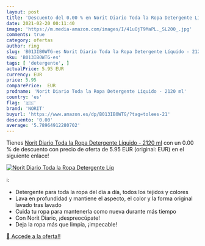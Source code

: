 ```yaml
---
layout: post
title: 'Descuento del 0.00 % en Norit Diario Toda la Ropa Detergente Líq'
date: 2021-02-20 00:11:40
image: 'https://m.media-amazon.com/images/I/41uOjT9MaPL._SL200_.jpg'
comments: true
category: ofertas
author: ring
slug: 'B013IB0WTG-es Norit Diario Toda la Ropa Detergente Líquido - 2120 ml'
sku: 'B013IB0WTG-es'
tags: [ 'detergente', ]
actualPrice: 5.95 EUR
currency: EUR
price: 5.95
comparePrice:  EUR
prodname: 'Norit Diario Toda la Ropa Detergente Líquido - 2120 ml'
country: 'es'
flag: '🇪🇸'
brand: 'NORIT'
buyurl: 'https://www.amazon.es/dp/B013IB0WTG/?tag=tolees-21'
descuento: '0.00'
average: '5.78964912280702'
---
```


Tienes [Norit Diario Toda la Ropa Detergente Líquido - 2120 ml](https://www.amazon.es/dp/B013IB0WTG/?tag=tolees-21) con un 0.00 % de descuento con precio de oferta de 5.95 EUR (original:  EUR) en el siguiente enlace!

[![Norit Diario Toda la Ropa Detergente Líq](https://m.media-amazon.com/images/I/41uOjT9MaPL._SL200_.jpg)](https://www.amazon.es/dp/B013IB0WTG/?tag=tolees-21)

ℹ️:

- Detergente para toda la ropa del día a día, todos los tejidos y colores
- Lava en profundidad y mantiene el aspecto, el color y la forma original lavado tras lavado
- Cuida tu ropa para mantenerla como nueva durante más tiempo
- Con Norit Diario, ¡despreocúpate!
- Deja la ropa más que limpia, ¡impecable!

[🛒 Accede a la oferta!!](https://www.amazon.es/dp/B013IB0WTG/?tag=tolees-21)
